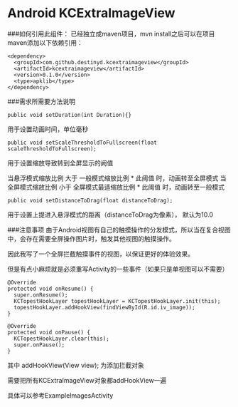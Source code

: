 Android KCExtraImageView
============================
###如何引用此组件：
已经独立成maven项目，mvn install之后可以在项目maven添加以下依赖引用：

```
<dependency>
  <groupId>com.github.destinyd.kcextraimageview</groupId>
  <artifactId>kcextraimageview</artifactId>
  <version>0.1.0</version>
  <type>apklib</type>
</dependency>
```

###需求所需要方法说明
```
public void setDuration(int Duration){}
```
用于设置动画时间，单位毫秒

```
public void setScaleThresholdToFullscreen(float scaleThresholdToFullscreen);
```
用于设置缩放导致转到全屏显示的阙值

当悬浮模式缩放比例 大于 一般模式缩放比例 * 此阈值 时，动画转至全屏模式
当全屏模式缩放比例 小于 全屏模式最适缩放比例 * 此阈值 时，动画转至一般模式

```
public void setDistanceToDrag(float distanceToDrag);
```
用于设置上提进入悬浮模式的距离（distanceToDrag为像素）， 默认为10.0

###注意事项
由于Android视图有自己的触摸操作的分发模式，所以当在复合视图中，会存在需要全屏操作图片时，触发其他视图的触摸操作。

因此我写了一个全屏拦截触摸事件的视图，以保证更好的体验效果。

但是有点小麻烦就是必须重写Activity的一些事件（如果只是单视图可以不需要）
```
@Override
protected void onResume() {
  super.onResume();
  KCTopestHookLayer topestHookLayer = KCTopestHookLayer.init(this);
  topestHookLayer.addHookView(findViewById(R.id.iv_image));
}

@Override
protected void onPause() {
  KCTopestHookLayer.clear(this);
  super.onPause();
}
```
其中
addHookView(View view);
为添加拦截对象

需要把所有KCExtraImageView对象都addHookView一遍

具体可以参考ExampleImagesActivity
